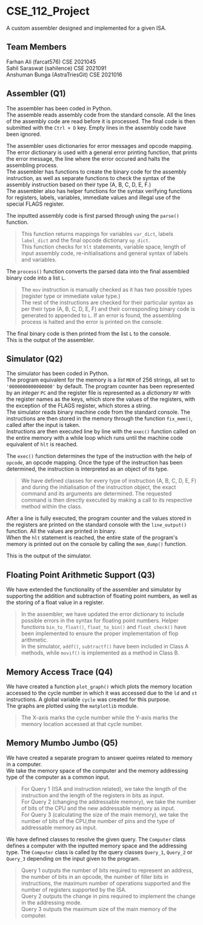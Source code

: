 # CSE_112_Project
A custom assembler designed and implemented for a given ISA.

## Team Members
Farhan Ali     (farcat576)      CSE 2021045   
Sahil Saraswat (sahilence)      CSE 2021091   
Anshuman Bunga (AstraTriesGit)  CSE 2021016   

## Assembler (Q1)                     
The assembler has been coded in Python.    
The assemble reads assembly code from the standard console. All the lines of the assembly code are read before it is processed. The final code is then submitted with the `Ctrl + D` key. Empty lines in the assembly code have been ignored.     

The assembler uses dictionaries for error messages and opcode mapping. The error dictionary is used with a general error printing function, that prints the error message, the line where the error occured and halts the assembling process.      
The assembler has functions to create the binary code for the assembly instruction, as well as separate functions to check the syntax of the assembly instruction based on their type (A, B, C, D, E, F.)     
The assembler also has helper functions for the syntax verifying functions for registers, labels, variables, immediate values and illegal use of the special FLAGS register.     

The inputted assembly code is first parsed through using the `parse()` function.     
> This function returns mappings for variables `var_dict`, labels `label_dict` and the final opcode dictionary `op_dict`.     
> This function checks for `hlt` statements, variable space, length of input assembly code, re-initialisations and general syntax of labels and variables.     

The `process()` function converts the parsed data into the final assembled binary code into a list `L`.      
> The `mov` instruction is manually checked as it has two possible types (register type or immediate value type.)     
> The rest of the instructions are checked for their particular syntax as per their type (A, B, C, D, E, F) and their corresponding binary code is generated to appended to `L`. If an error is found, the assembling process is halted and the error is printed on the console.      

The final binary code is then printed from the list `L` to the console.     
This is the output of the assembler.        

## Simulator (Q2)           
The simulator has been coded in Python.           
The program equivalent for the memory is a _list_ `MEM` of 256 strings, all set to `'0000000000000000'` by default. The program counter has been represented by an _integer_ `PC` and the register file is represented as a _dictionary_ `RF` with the register names as the keys, which store the values of the registers, with the exception of the FLAGS register, which stores a string.          
The simulator reads binary machine code from the standard console. The instructions are then stored in the memory through the function `fix_mem()`, called after the input is taken.            
Instructions are then executed line by line with the `exec()` function called on the entire memory with a while loop which runs until the machine code equivalent of `hlt` is reached.             

The `exec()` function determines the type of the instruction with the help of `opcode`, an opcode mapping. Once the type of the instruction has been determined, the instruction is interpreted as an object of its type.         
> We have defined classes for every type of instruction (A, B, C, D, E, F) and during the initialisation of the instruction object, the exact command and its arguments are determined. The requested command is then directly executed by making a call to its respective method within the class.                     


After a line is fully executed, the program counter and the values stored in the registers are printed on the standard console with the `line_output()` function. All the values are printed in binary.           
When the `hlt` statement is reached, the entire state of the program's memory is printed out on the console by calling the `mem_dump()` function.         


This is the output of the simulator.                  

## Floating Point Arithmetic Support (Q3)             
We have extended the functionality of the assembler and simulator by supporting the addition and subtraction of floating point numbers, as well as the storing of a float value in a register.                
> In the assembler, we have updated the error dictionary to include possible errors in the syntax for floating point numbers. Helper functions `bin_to_float()`, `float_to_bin()` and `float_check()` have been implemented to ensure the proper implementation of flop arithmetic.                      
> In the simulator, `addf()`, `subtractf()` have been included in Class A methods, while `movif()` is implemented as a method in Class B.                       

## Memory Access Trace (Q4)                 
We have created a function `plot_graph()` which plots the memory location accessed to the cycle number in which it was accessed due to the `ld` and `st` instructions. A global variable `cycle` was created for this purpose.              
The graphs are plotted using the `matplotlib` module.           
> The X-axis marks the cycle number while the Y-axis marks the memory location accessed at that cycle number.                       

## Memory Mumbo Jumbo (Q5)                    
We have created a separate program to answer queires related to memory in a computer.                
We take the memory space of the computer and the memory addressing type of the computer as a common input.                
> For Query 1 (ISA and instruction related), we take the length of the instruction and the length of the registers in bits as input.              
> For Query 2 (changing the addressable memory), we take the number of bits of the CPU and the new addressable memory as input.             
> For Query 3 (calculating the size of the main memory), we take the number of bits of the CPU,the number of pins and the type of addressable memory as input.          

We have defined classes to resolve the given query. The `Computer` class defines a computer with the inputted memory space and the addressing type. The `Computer` class is called by the query classes `Query_1`, `Query_2` or `Query_3` depending on the input given to the program.

> Query 1 outputs the number of bits required to represent an address, the number of bits in an opcode, the number of filler bits in instructions, the maximum number of operations supported and the number of registers supported by the ISA.               
> Query 2 outputs the change in pins required to implement the change in the addressing mode.           
> Query 3 outputs the maximum size of the main memory of the computer.                          



